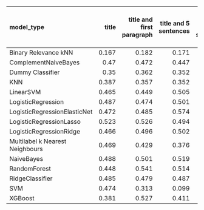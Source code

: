 | model_type                      |   title |   title and first paragraph |   title and 5 sentences |   title and 10 sentences |   title and first sentence each paragraph | raw text   |
|:--------------------------------|--------:|----------------------------:|------------------------:|-------------------------:|------------------------------------------:|:-----------|
| Binary Relevance kNN            |   0.167 |                       0.182 |                   0.171 |                    0.16  |                                     0.07  | 0.093      |
| ComplementNaiveBayes            |   0.47  |                       0.472 |                   0.447 |                    0.552 |                                     0.453 | 0.552      |
| Dummy Classifier                |   0.35  |                       0.362 |                   0.352 |                    0.413 |                                     0.324 | 0.352      |
| KNN                             |   0.387 |                       0.357 |                   0.352 |                    0.352 |                                     0.348 | 0.353      |
| LinearSVM                       |   0.465 |                       0.449 |                   0.505 |                    0.575 |                                     0.545 | 0.652      |
| LogisticRegression              |   0.487 |                       0.474 |                   0.501 |                    0.577 |                                     0.571 | 0.633      |
| LogisticRegressionElasticNet    |   0.472 |                       0.485 |                   0.574 |                    0.563 |                                     0.656 | 0.601      |
| LogisticRegressionLasso         |   0.523 |                       0.526 |                   0.494 |                    0.583 |                                     0.517 | 0.564      |
| LogisticRegressionRidge         |   0.466 |                       0.496 |                   0.502 |                    0.595 |                                     0.584 | 0.585      |
| Multilabel k Nearest Neighbours |   0.469 |                       0.429 |                   0.376 |                    0.404 |                                     0.352 | 0.453      |
| NaiveBayes                      |   0.488 |                       0.501 |                   0.519 |                    0.583 |                                     0.533 | 0.583      |
| RandomForest                    |   0.448 |                       0.541 |                   0.514 |                    0.599 |                                     0.581 | 0.629      |
| RidgeClassifier                 |   0.485 |                       0.479 |                   0.487 |                    0.587 |                                     0.582 | **0.666**  |
| SVM                             |   0.474 |                       0.313 |                   0.099 |                    0.453 |                                     0.215 | 0.430      |
| XGBoost                         |   0.381 |                       0.527 |                   0.411 |                    0.46  |                                     0.512 | 0.575      |